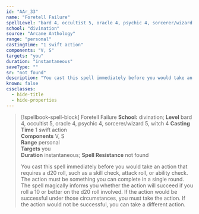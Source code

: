 ```yaml
---
id: "AAr_33"
name: "Foretell Failure"
spellLevel: "bard 4, occultist 5, oracle 4, psychic 4, sorcerer/wizard 5, witch 4"
school: "divination"
source: "Arcane Anthology"
range: "personal"
castingTime: "1 swift action"
components: "V, S"
targets: "you"
duration: "instantaneous"
saveType: ""
sr: "not found"
description: "You cast this spell immediately before you would take an action that requires a d20 roll, such as a skill check, attack roll, or ability check. The action must be something you can complete in a single round. The spell magically informs you whether the action will succeed if you roll a 10 or better on the d20 roll involved. If the action would be successful under those circumstances, you must take the action. If the action would not be successful, you can take a different action."
known: false
cssclasses:
  - hide-title
  - hide-properties
---
```


> [!spellbook-spell-block] Foretell Failure
> **School:** divination; **Level** bard 4, occultist 5, oracle 4, psychic 4, sorcerer/wizard 5, witch 4
> **Casting Time** 1 swift action  
> **Components** V, S  
> **Range** personal  
> **Targets** you  
> **Duration** instantaneous; **Spell Resistance** not found
> 
> You cast this spell immediately before you would take an action that requires a d20 roll, such as a skill check, attack roll, or ability check. The action must be something you can complete in a single round. The spell magically informs you whether the action will succeed if you roll a 10 or better on the d20 roll involved. If the action would be successful under those circumstances, you must take the action. If the action would not be successful, you can take a different action.